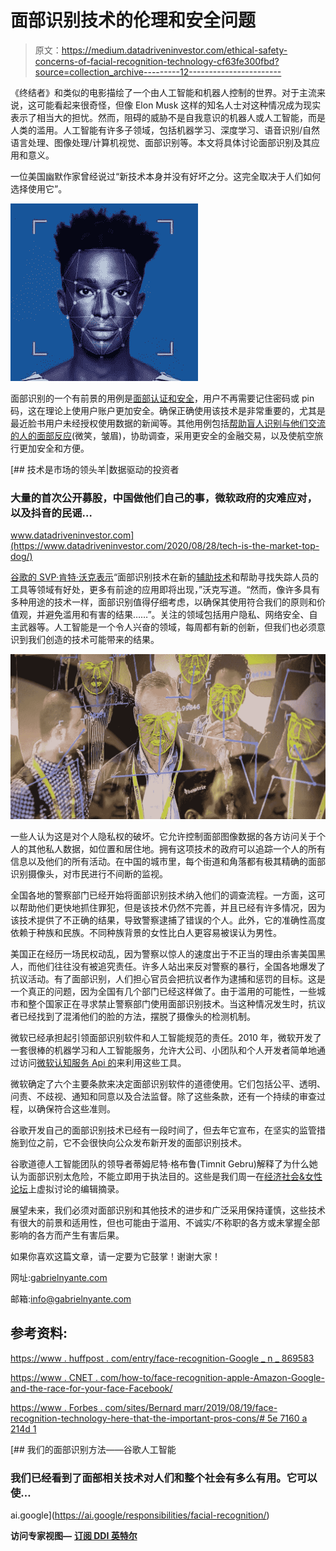 # 面部识别技术的伦理和安全问题

> 原文：<https://medium.datadriveninvestor.com/ethical-safety-concerns-of-facial-recognition-technology-cf63fe300fbd?source=collection_archive---------12----------------------->

《终结者》和类似的电影描绘了一个由人工智能和机器人控制的世界。对于主流来说，这可能看起来很奇怪，但像 Elon Musk 这样的知名人士对这种情况成为现实表示了相当大的担忧。然而，阻碍的威胁不是自我意识的机器人或人工智能，而是人类的滥用。人工智能有许多子领域，包括机器学习、深度学习、语音识别/自然语言处理、图像处理/计算机视觉、面部识别等。本文将具体讨论面部识别及其应用和意义。

一位美国幽默作家曾经说过“新技术本身并没有好坏之分。这完全取决于人们如何选择使用它”。

![](img/a527970c8edcbe431da71dca78de2272.png)

面部识别的一个有前景的用例是[面部认证和安全](https://medium.com/@gabnyante/imagine-this-no-more-passwords-for-anything-c73e8e430482)，用户不再需要记住密码或 pin 码，这在理论上使用户账户更加安全。确保正确使用该技术是非常重要的，尤其是最近脸书用户未经授权使用数据的新闻等。其他用例包括[帮助盲人识别与他们交流的人的面部反应](https://www.fastcompany.com/3050622/a-new-facial-recognition-mobile-app-from-listerine-helps-blind-people-see-smiles)(微笑，皱眉)，协助调查，采用更安全的金融交易，以及使航空旅行更加安全和方便。

[](https://www.datadriveninvestor.com/2020/08/28/tech-is-the-market-top-dog/) [## 技术是市场的领头羊|数据驱动的投资者

### 大量的首次公开募股，中国做他们自己的事，微软政府的灾难应对，以及抖音的民谣…

www.datadriveninvestor.com](https://www.datadriveninvestor.com/2020/08/28/tech-is-the-market-top-dog/) 

[谷歌的 SVP·肯特·沃克表示](https://techcrunch.com/2018/12/14/google-agrees-not-to-sell-facial-recognition-tech-citing-abuse-potential/)“面部识别技术在新的[辅助技术](https://medium.com/@gabnyante/imagine-this-no-more-passwords-for-anything-c73e8e430482)和帮助寻找失踪人员的工具等领域有好处，更多有前途的应用即将出现，”沃克写道。“然而，像许多具有多种用途的技术一样，面部识别值得仔细考虑，以确保其使用符合我们的原则和价值观，并避免滥用和有害的结果……”。关注的领域包括用户隐私、网络安全、自主武器等。人工智能是一个令人兴奋的领域，每周都有新的创新，但我们也必须意识到我们创造的技术可能带来的结果。

![](img/f63ee07ed509233012b6e4c5d75dbae4.png)

一些人认为这是对个人隐私权的破坏。它允许控制面部图像数据的各方访问关于个人的其他私人数据，如位置和居住地。拥有这项技术的政府可以追踪一个人的所有信息以及他们的所有活动。在中国的城市里，每个街道和角落都有极其精确的面部识别摄像头，对市民进行不间断的监视。

全国各地的警察部门已经开始将面部识别技术纳入他们的调查流程。一方面，这可以帮助他们更快地抓住罪犯，但是该技术仍然不完善，并且已经有许多情况，因为该技术提供了不正确的结果，导致警察逮捕了错误的个人。此外，它的准确性高度依赖于种族和民族。不同种族背景的女性比白人更容易被误认为男性。

美国正在经历一场民权动乱，因为警察以惊人的速度出于不正当的理由杀害美国黑人，而他们往往没有被追究责任。许多人站出来反对警察的暴行，全国各地爆发了抗议活动。有了面部识别，人们担心官员会把抗议者作为逮捕和惩罚的目标。这是一个真正的问题，因为全国有几个部门已经这样做了。由于滥用的可能性，一些城市和整个国家正在寻求禁止警察部门使用面部识别技术。当这种情况发生时，抗议者已经找到了混淆他们的脸的方法，摆脱了摄像头的检测机制。

微软已经承担起引领面部识别软件和人工智能规范的责任。2010 年，微软开发了一套很棒的机器学习和人工智能服务，允许大公司、小团队和个人开发者简单地通过访问[微软认知服务 Api 的](https://medium.com/datadriveninvestor/your-apps-can-know-read-emotions-ai-with-microsofts-cognitive-services-f6ff1f4788db)来利用这些工具。

微软确定了六个主要条款来决定面部识别软件的道德使用。它们包括公平、透明、问责、不歧视、通知和同意以及合法监督。除了这些条款，还有一个持续的审查过程，以确保符合这些准则。

谷歌开发自己的面部识别技术已经有一段时间了，但去年它宣布，在坚实的监管措施到位之前，它不会很快向公众发布新开发的面部识别技术。

谷歌道德人工智能团队的领导者蒂姆尼特·格布鲁(Timnit Gebru)解释了为什么她认为面部识别太危险，不能立即用于执法目的。这些是我们周一在[经济社会&女性论坛](http://www.womens-forum.com/)上虚拟讨论的编辑摘录。

展望未来，我们必须对面部识别和其他技术的进步和广泛采用保持谨慎，这些技术有很大的前景和适用性，但也可能由于滥用、不诚实/不称职的各方或未掌握全部影响的各方而产生有害后果。

如果你喜欢这篇文章，请一定要为它鼓掌！谢谢大家！

网址:[gabrielnyante.com](http://gabrielnyante.com/)

邮箱:[info@gabrielnyante.com](mailto:info@gabrielnyante.com)

## 参考资料:

[https://www . huffpost . com/entry/face-recognition-Google _ n _ 869583](https://www.huffpost.com/entry/facial-recognition-google_n_869583)

[https://www . CNET . com/how-to/face-recognition-apple-Amazon-Google-and-the-race-for-your-face-Facebook/](https://www.cnet.com/how-to/facial-recognition-apple-amazon-google-and-the-race-for-your-face-facebook/)

[https://www . Forbes . com/sites/Bernard marr/2019/08/19/face-recognition-technology-here-that-the-important-pros-cons/# 5e 7160 a 214d 1](https://www.forbes.com/sites/bernardmarr/2019/08/19/facial-recognition-technology-here-are-the-important-pros-and-cons/#5e7160a214d1)

[](https://ai.google/responsibilities/facial-recognition/) [## 我们的面部识别方法——谷歌人工智能

### 我们已经看到了面部相关技术对人们和整个社会有多么有用。它可以使…

ai.google](https://ai.google/responsibilities/facial-recognition/) 

**访问专家视图—** [**订阅 DDI 英特尔**](https://datadriveninvestor.com/ddi-intel)